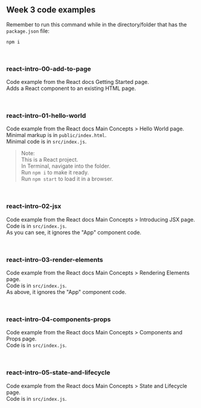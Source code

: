 ## Week 3 code examples

Remember to run this command while in the directory/folder that has the `package.json` file:

```
npm i
```

<br>

### react-intro-00-add-to-page

Code example from the React docs Getting Started page.  
Adds a React component to an existing HTML page.  

<br>

### react-intro-01-hello-world

Code example from the React docs Main Concepts > Hello World page.  
Minimal markup is in `public/index.html`.  
Minimal code is in `src/index.js`.  

> Note:  
> This is a React project.  
> In Terminal, navigate into the folder.  
> Run `npm i` to make it ready.  
> Run `npm start` to load it in a browser.

<br>

### react-intro-02-jsx

Code example from the React docs Main Concepts > Introducing JSX page.  
Code is in `src/index.js`.  
As you can see, it ignores the "App" component code.  

<br>

### react-intro-03-render-elements

Code example from the React docs Main Concepts > Rendering Elements page.  
Code is in `src/index.js`.  
As above, it ignores the "App" component code.  

<br>

### react-intro-04-components-props

Code example from the React docs Main Concepts > Components and Props page.  
Code is in `src/index.js`.  

<br>

### react-intro-05-state-and-lifecycle

Code example from the React docs Main Concepts > State and Lifecycle page.  
Code is in `src/index.js`.  

<br>
